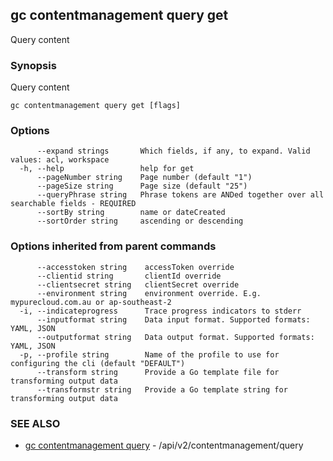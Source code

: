 ## gc contentmanagement query get

Query content

### Synopsis

Query content

```
gc contentmanagement query get [flags]
```

### Options

```
      --expand strings       Which fields, if any, to expand. Valid values: acl, workspace
  -h, --help                 help for get
      --pageNumber string    Page number (default "1")
      --pageSize string      Page size (default "25")
      --queryPhrase string   Phrase tokens are ANDed together over all searchable fields - REQUIRED
      --sortBy string        name or dateCreated
      --sortOrder string     ascending or descending
```

### Options inherited from parent commands

```
      --accesstoken string    accessToken override
      --clientid string       clientId override
      --clientsecret string   clientSecret override
      --environment string    environment override. E.g. mypurecloud.com.au or ap-southeast-2
  -i, --indicateprogress      Trace progress indicators to stderr
      --inputformat string    Data input format. Supported formats: YAML, JSON
      --outputformat string   Data output format. Supported formats: YAML, JSON
  -p, --profile string        Name of the profile to use for configuring the cli (default "DEFAULT")
      --transform string      Provide a Go template file for transforming output data
      --transformstr string   Provide a Go template string for transforming output data
```

### SEE ALSO

* [gc contentmanagement query](gc_contentmanagement_query.html)	 - /api/v2/contentmanagement/query


